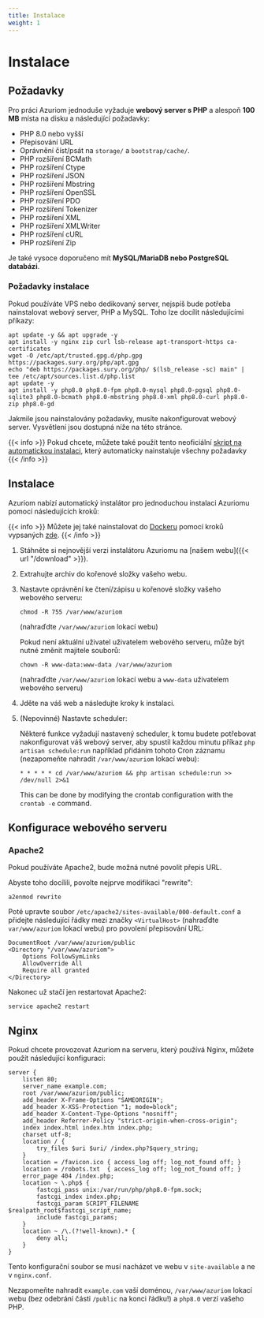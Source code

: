 ```yaml
---
title: Instalace
weight: 1
---
```


# Instalace

## Požadavky

Pro práci Azuriom jednoduše vyžaduje **webový server s PHP** a alespoň **100 MB**
místa na disku a následující požadavky:

- PHP 8.0 nebo vyšší
- Přepisování URL
- Oprávnění číst/psát na `storage/` a `bootstrap/cache/`.
- PHP rozšíření BCMath
- PHP rozšíření Ctype
- PHP rozšíření JSON
- PHP rozšíření Mbstring
- PHP rozšíření OpenSSL
- PHP rozšíření PDO
- PHP rozšíření Tokenizer
- PHP rozšíření XML
- PHP rozšíření XMLWriter
- PHP rozšíření cURL
- PHP rozšíření Zip

Je také vysoce doporučeno mít **MySQL/MariaDB nebo PostgreSQL databázi**.

### Požadavky instalace

Pokud používáte VPS nebo dedikovaný server, nejspíš bude potřeba nainstalovat webový server, PHP a MySQL.
Toho lze docílit následujícími příkazy:

```
apt update -y && apt upgrade -y
apt install -y nginx zip curl lsb-release apt-transport-https ca-certificates
wget -O /etc/apt/trusted.gpg.d/php.gpg https://packages.sury.org/php/apt.gpg
echo "deb https://packages.sury.org/php/ $(lsb_release -sc) main" | tee /etc/apt/sources.list.d/php.list
apt update -y
apt install -y php8.0 php8.0-fpm php8.0-mysql php8.0-pgsql php8.0-sqlite3 php8.0-bcmath php8.0-mbstring php8.0-xml php8.0-curl php8.0-zip php8.0-gd
```

Jakmile jsou nainstalovány požadavky, musíte nakonfigurovat webový server. Vysvětlení jsou dostupná níže na této
stránce.

{{< info >}}
Pokud chcete, můžete také použít tento neoficiální
[skript na automatickou instalaci](https://github.com/AzuriomCommunity/Script-AutoInstall),
který automaticky nainstaluje všechny požadavky
{{< /info >}}

## Instalace

Azuriom nabízí automatický instalátor pro jednoduchou instalaci Azuriomu pomocí následujících kroků:

{{< info >}}
Můžete jej také nainstalovat do [Dockeru](https://www.docker.com/) pomocí kroků vypsaných [zde](https://github.com/Azuriom/Azuriom/blob/master/docker/INSTALL.md).
{{< /info >}}

1. Stáhněte si nejnovější verzi instalátoru Azuriomu na [našem webu]({{< url "/download" >}}).

1. Extrahujte archiv do kořenové složky vašeho webu.

1. Nastavte oprávnění ke čtení/zápisu u kořenové složky vašeho webového serveru:
   ```
   chmod -R 755 /var/www/azuriom
   ```
   (nahraďdte `/var/www/azuriom` lokací webu)

   Pokud není aktuální uživatel uživatelem webového serveru, může být nutné změnit majitele souborů:
    ```
    chown -R www-data:www-data /var/www/azuriom
    ```
   (nahraďdte `/var/www/azuriom` lokací webu a `www-data`
   uživatelem webového serveru)

1. Jděte na váš web a následujte kroky k instalaci.

1. (Nepovinné) Nastavte scheduler:

   Některé funkce vyžadují nastavený scheduler, k tomu budete potřebovat nakonfigurovat váš webový server, aby spustil
   každou minutu příkaz `php artisan schedule:run` například přidáním tohoto Cron záznamu (nezapomeňte
   nahradit `/var/www/azuriom`
   lokací webu):
   ```
   * * * * * cd /var/www/azuriom && php artisan schedule:run >> /dev/null 2>&1
   ```
   This can be done by modifying the crontab configuration with the `crontab -e` command.

## Konfigurace webového serveru

### Apache2

Pokud používáte Apache2, bude možná nutné povolit přepis URL.

Abyste toho docílili, povolte nejprve modifikaci "rewrite":

```
a2enmod rewrite
```

Poté upravte soubor `/etc/apache2/sites-available/000-default.conf` a přidejte následující řádky mezi
značky `<VirtualHost>` (nahraďdte
`var/www/azuriom` lokací webu) pro povolení přepisování URL:

```
DocumentRoot /var/www/azuriom/public
<Directory "/var/www/azuriom">
    Options FollowSymLinks
    AllowOverride All
    Require all granted
</Directory>
```

Nakonec už stačí jen restartovat Apache2:

```
service apache2 restart
```

## Nginx

Pokud chcete provozovat Azuriom na serveru, který používá Nginx, můžete použít následující konfiguraci:

```
server {
    listen 80;
    server_name example.com;
    root /var/www/azuriom/public;
    add_header X-Frame-Options "SAMEORIGIN";
    add_header X-XSS-Protection "1; mode=block";
    add_header X-Content-Type-Options "nosniff";
    add_header Referrer-Policy "strict-origin-when-cross-origin";
    index index.html index.htm index.php;
    charset utf-8;
    location / {
        try_files $uri $uri/ /index.php?$query_string;
    }
    location = /favicon.ico { access_log off; log_not_found off; }
    location = /robots.txt  { access_log off; log_not_found off; }
    error_page 404 /index.php;
    location ~ \.php$ {
        fastcgi_pass unix:/var/run/php/php8.0-fpm.sock;
        fastcgi_index index.php;
        fastcgi_param SCRIPT_FILENAME $realpath_root$fastcgi_script_name;
        include fastcgi_params;
    }
    location ~ /\.(?!well-known).* {
        deny all;
    }
}
```

Tento konfigurační soubor se musí nacházet ve webu v `site-available` a ne v
`nginx.conf`.

Nezapomeňte nahradit `example.com` vaší doménou, `/var/www/azuriom`
lokací webu (bez odebrání části `/public` na konci řádku!)
a `php8.0` verzí vašeho PHP.
